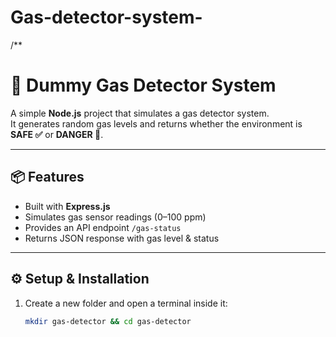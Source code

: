 # Gas-detector-system-
/**
# 🚨 Dummy Gas Detector System

A simple **Node.js** project that simulates a gas detector system.  
It generates random gas levels and returns whether the environment is **SAFE ✅** or **DANGER 🚨**.  

---

## 📦 Features
- Built with **Express.js**  
- Simulates gas sensor readings (0–100 ppm)  
- Provides an API endpoint `/gas-status`  
- Returns JSON response with gas level & status  

---

## ⚙️ Setup & Installation

1. Create a new folder and open a terminal inside it:
   ```bash
   mkdir gas-detector && cd gas-detector
